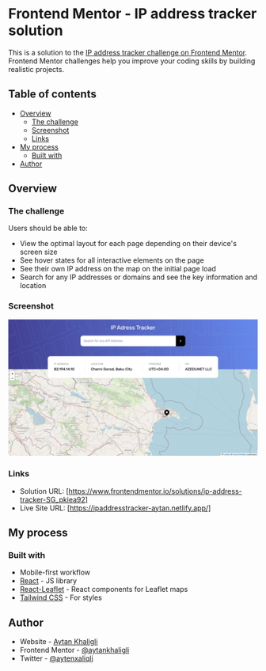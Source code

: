 # Frontend Mentor - IP address tracker solution

This is a solution to the [IP address tracker challenge on Frontend Mentor](https://www.frontendmentor.io/challenges/ip-address-tracker-I8-0yYAH0). Frontend Mentor challenges help you improve your coding skills by building realistic projects.

## Table of contents

- [Overview](#overview)
  - [The challenge](#the-challenge)
  - [Screenshot](#screenshot)
  - [Links](#links)
- [My process](#my-process)
  - [Built with](#built-with)
- [Author](#author)

## Overview

### The challenge

Users should be able to:

- View the optimal layout for each page depending on their device's screen size
- See hover states for all interactive elements on the page
- See their own IP address on the map on the initial page load
- Search for any IP addresses or domains and see the key information and location

### Screenshot

![](./src/assets/images/screenshot.jpg)

### Links

- Solution URL: [https://www.frontendmentor.io/solutions/ip-address-tracker-SG_pkiea92]
- Live Site URL: [https://ipaddresstracker-aytan.netlify.app/]

## My process

### Built with

- Mobile-first workflow
- [React](https://reactjs.org/) - JS library
- [React-Leaflet](https://react-leaflet.js.org/) - React components for Leaflet maps
- [Tailwind CSS](https://tailwindcss.com/) - For styles

## Author

- Website - [Aytan Khaligli](https://aytankhaligli.netlify.app/)
- Frontend Mentor - [@aytankhaligli](https://www.frontendmentor.io/profile/aytankhaligli)
- Twitter - [@aytenxaliqli](https://www.twitter.com/aytenxaliqli)

